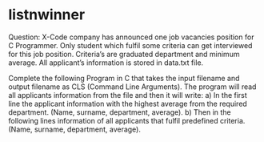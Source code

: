 # listnwinner
Question:
X-Code company has announced one job vacancies position for C Programmer.
Only student which fulfil some criteria can get interviewed for this job position.
Criteria’s are graduated department and minimum average. All applicant’s information is stored in data.txt file.

Complete the following Program in C that takes the input filename and output filename as CLS (Command Line Arguments).
The program will read all applicants information from the file and then it will write:
a) In the first line the applicant information with the highest average from the required department.
(Name, surname, department, average).
b) Then in the following lines information of all applicants that fulfil predefined criteria.
(Name, surname, department, average).


